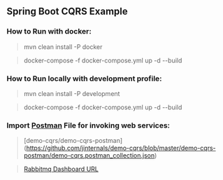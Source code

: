 ## Spring Boot CQRS Example


### How to Run with docker:
> mvn clean install -P docker


> docker-compose -f docker-compose.yml up -d --build
### How to Run locally with development profile:
> mvn clean install -P development


> docker-compose -f docker-compose.yml up -d --build


### Import [Postman](https://chrome.google.com/webstore/detail/postman/fhbjgbiflinjbdggehcddcbncdddomop?hl=en) File for invoking web services:

> [demo-cqrs/demo-cqrs-postman] (https://github.com/jinternals/demo-cqrs/blob/master/demo-cqrs-postman/demo-cqrs.postman_collection.json)

> [Rabbitmq Dashboard URL](http://localhost:15672/#/)
